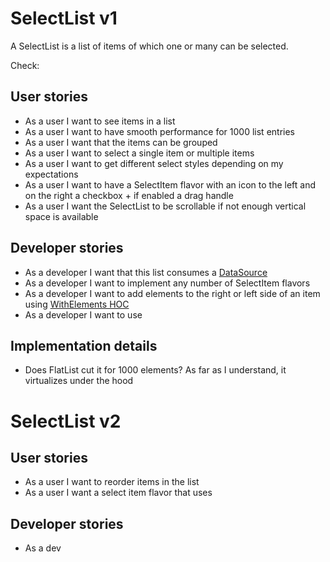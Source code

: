 # SelectList v1
A SelectList is a list of items of which one or many can be selected.

Check:

## User stories
- As a user I want to see items in a list
- As a user I want to have smooth performance for 1000 list entries 
- As a user I want that the items can be grouped
- As a user I want to select a single item or multiple items
- As a user I want to get different select styles depending on my expectations
- As a user I want to have a SelectItem flavor with an icon to the left and  on the right a checkbox + if enabled a drag handle
- As a user I want the SelectList to be scrollable if not enough vertical space is available

## Developer stories
- As a developer I want that this list consumes a [DataSource](../interfaces/DataSource.md)
- As a developer I want to implement any number of SelectItem flavors
- As a developer I want to add elements to the right or left side of an item using [WithElements HOC](./HOC/WithElements.md)
- As a developer I want to use 

## Implementation details
- Does FlatList cut it for 1000 elements? As far as I understand, it virtualizes under the hood

# SelectList v2

## User stories
- As a user I want to reorder items in the list
- As a user I want a select item flavor that uses 

## Developer stories
- As a dev


